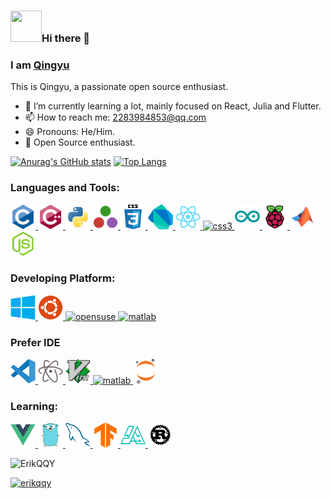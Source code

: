 ### <img src="https://i.pinimg.com/originals/00/4b/17/004b173f6e3d6843df10114e087f30a8.gif" width="50" height="50" />Hi there 👋
### I am [Qingyu](https://erikqqy.xyz/)

This is Qingyu, a passionate open source enthusiast.



- 🌱 I’m currently learning a lot, mainly focused on React, Julia and Flutter.
- 📫 How to reach me: 2283984853@qq.com
- 😄 Pronouns: He/Him.
- 💖 Open Source enthusiast.

[![Anurag's GitHub stats](https://github-readme-stats.vercel.app/api?username=ErikQQY&show_icons=true&theme=algolia)](https://github.com/anuraghazra/github-readme-stats)
[![Top Langs](https://github-readme-stats.vercel.app/api/top-langs/?username=ErikQQY&layout=compact&theme=algolia)](https://github.com/anuraghazra/github-readme-stats)

### Languages and Tools:

<a href="https://www.cprogramming.com/" target="_blank"> <img src="https://raw.githubusercontent.com/devicons/devicon/master/icons/c/c-original.svg" alt="c" width="40" height="40"/> </a>
<a href="https://www.w3schools.com/cpp/" target="_blank"> <img src="https://raw.githubusercontent.com/devicons/devicon/master/icons/cplusplus/cplusplus-original.svg" alt="cplusplus" width="40" height="40"/> </a>
<a href="https://www.w3schools.com/css/" target="_blank"> <img src="https://github.com/devicons/devicon/blob/master/icons/python/python-original.svg" alt="python" width="40" height="40"/> </a>
<a href="https://www.w3schools.com/css/" target="_blank"> <img src="https://github.com/devicons/devicon/blob/master/icons/julia/julia-original.svg" alt="julia" width="40" height="40"/> </a>
<a href="https://www.w3schools.com/css/" target="_blank"> <img src="https://raw.githubusercontent.com/devicons/devicon/master/icons/css3/css3-original-wordmark.svg" alt="css3" width="40" height="40"/> </a>
<a href="https://www.w3schools.com/css/" target="_blank"> <img src="https://github.com/devicons/devicon/blob/master/icons/dart/dart-original.svg" alt="dart" width="40" height="40"/> </a>
<a href="https://www.w3schools.com/css/" target="_blank"> <img src="https://github.com/devicons/devicon/blob/master/icons/react/react-original.svg" alt="css3" width="40" height="40"/> </a>
<a href="https://www.w3schools.com/css/" target="_blank"> <img src="https://www.vectorlogo.zone/logos/opencv/opencv-icon.svg" alt="css3" width="40" height="40"/> </a>
<a href="https://www.w3schools.com/css/" target="_blank"> <img src="https://github.com/devicons/devicon/blob/master/icons/arduino/arduino-original.svg" alt="arduino" width="40" height="40"/> </a>
<a href="https://www.w3schools.com/css/" target="_blank"> <img src="https://github.com/devicons/devicon/blob/master/icons/raspberrypi/raspberrypi-original.svg" alt="arduino" width="40" height="40"/> </a>
<a href="https://www.w3schools.com/css/" target="_blank"> <img src="https://github.com/devicons/devicon/blob/master/icons/matlab/matlab-original.svg" alt="matlab" width="40" height="40"/> </a>
<a href="https://www.w3schools.com/css/" target="_blank"> <img src="https://github.com/devicons/devicon/blob/master/icons/nodejs/nodejs-original.svg" alt="nodejs" width="40" height="40"/> </a>

### Developing Platform:
<a href="https://www.w3schools.com/css/" target="_blank"> <img src="https://github.com/devicons/devicon/blob/master/icons/windows8/windows8-original.svg" alt="matlab" width="40" height="40"/> </a>
<a href="https://www.w3schools.com/css/" target="_blank"> <img src="https://github.com/devicons/devicon/blob/master/icons/ubuntu/ubuntu-plain.svg" alt="matlab" width="40" height="40"/> </a>
<a href="https://www.w3schools.com/css/" target="_blank"> <img src="https://upload.wikimedia.org/wikipedia/commons/d/d0/OpenSUSE_Logo.svg" alt="opensuse" width="40" height="40"/> </a>
<a href="https://www.w3schools.com/css/" target="_blank"> <img src="https://upload.wikimedia.org/wikipedia/commons/4/4b/Kali_Linux_2.0_wordmark.svg" alt="matlab" width="40" height="40"/> </a>

### Prefer IDE
<a href="https://www.w3schools.com/css/" target="_blank"> <img src="https://github.com/devicons/devicon/blob/master/icons/vscode/vscode-original.svg" alt="arduino" width="40" height="40"/> </a>
<a href="https://www.w3schools.com/css/" target="_blank"> <img src="https://github.com/devicons/devicon/blob/master/icons/atom/atom-original.svg" alt="matlab" width="40" height="40"/> </a>
<a href="https://www.w3schools.com/css/" target="_blank"> <img src="https://github.com/devicons/devicon/blob/master/icons/vim/vim-original.svg" alt="matlab" width="40" height="40"/> </a>
<a href="https://www.w3schools.com/css/" target="_blank"> <img src="https://upload.wikimedia.org/wikipedia/commons/archive/7/7e/20180730220810%21Spyder_logo.svg" alt="matlab" width="40" height="40"/> </a>
<a href="https://www.w3schools.com/css/" target="_blank"> <img src="https://github.com/devicons/devicon/blob/master/icons/jupyter/jupyter-original.svg" alt="matlab" width="40" height="40"/> </a>

### Learning:
<a href="https://www.w3schools.com/css/" target="_blank"> <img src="https://github.com/devicons/devicon/blob/master/icons/vuejs/vuejs-original.svg" alt="vuejs" width="40" height="40"/> </a>
<a href="https://www.w3schools.com/css/" target="_blank"> <img src="https://github.com/devicons/devicon/blob/master/icons/go/go-original.svg" alt="vuejs" width="40" height="40"/> </a>
<a href="https://www.w3schools.com/css/" target="_blank"> <img src="https://github.com/devicons/devicon/blob/master/icons/mysql/mysql-original.svg" alt="vuejs" width="40" height="40"/> </a>
<a href="https://www.w3schools.com/css/" target="_blank"> <img src="https://github.com/devicons/devicon/blob/master/icons/tensorflow/tensorflow-original.svg" alt="tensorflow" width="40" height="40"/> </a>
<a href="https://www.w3schools.com/css/" target="_blank"> <img src="https://github.com/devicons/devicon/blob/master/icons/thealgorithms/thealgorithms-original.svg" alt="tensorflow" width="40" height="40"/> </a>
<a href="https://www.w3schools.com/css/" target="_blank"> <img src="https://github.com/devicons/devicon/blob/master/icons/rust/rust-plain.svg" alt="tensorflow" width="40" height="40"/> </a>

<p align="left"> <img src="https://komarev.com/ghpvc/?username=ErikQQY&label=Profile%20views&color=0e75b6&style=flat" alt="ErikQQY" /> </p>


<p align="left"> <a href="https://twitter.com/erikqqy" target="blank"><img src="https://img.shields.io/twitter/follow/erikqqy?logo=twitter&style=for-the-badge" alt="erikqqy" /></a> </p>
<!--
**ErikQQY/ErikQQY** is a ✨ _special_ ✨ repository because its `README.md` (this file) appears on your GitHub profile.

Here are some ideas to get you started:

- 🔭 I’m currently working on ...
- 🌱 I’m currently learning ...
- 👯 I’m looking to collaborate on ...
- 🤔 I’m looking for help with ...
- 💬 Ask me about ...
- 📫 How to reach me: ...
- 😄 Pronouns: ...
- ⚡ Fun fact: ...
-->
